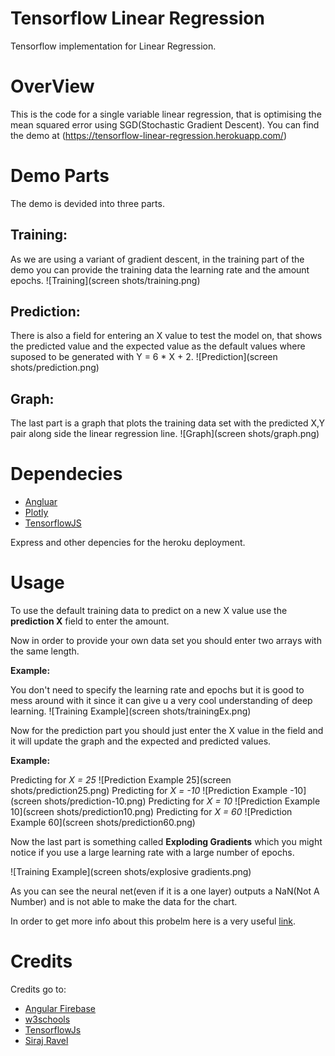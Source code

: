 # Tensorflow Linear Regression

Tensorflow implementation for Linear Regression.

# OverView
This is the code for a single variable linear regression, that is optimising the mean squared error using SGD(Stochastic Gradient Descent).
You can find the demo at  (https://tensorflow-linear-regression.herokuapp.com/)

# Demo Parts
The demo is devided into three parts.
## Training:
As we are using a variant of gradient descent, in the training part of the demo you can provide the training data the learning rate and the amount epochs.
![Training](screen shots/training.png)


## Prediction:
There is also a field for entering an X value to test the model on, that shows the predicted value and the expected value as the default values where suposed to be generated with Y = 6 * X + 2.
![Prediction](screen shots/prediction.png)

## Graph:
The last part is a graph that plots the training data set with the predicted X,Y pair along side the linear regression line.
![Graph](screen shots/graph.png)

# Dependecies
* [Angluar](https://angular.io/)
* [Plotly](https://plot.ly/javascript/)
* [TensorflowJS](https://js.tensorflow.org/)

Express and other depencies for the heroku deployment.

# Usage

To use the default training data to predict on a new X value use the **prediction X** field to enter the amount.

Now in order to provide your own data set you should enter two arrays with the same length.

**Example:**

You don't need to specify the learning rate and epochs but it is good to mess around with it since it can give u a very cool understanding of deep learning.
![Training Example](screen shots/trainingEx.png)

Now for the prediction part you should just enter the X value in the field and it will update the graph and the expected and predicted values.

**Example:**

Predicting for *X = 25*
![Prediction Example 25](screen shots/prediction25.png)
Predicting for *X = -10*
![Prediction Example -10](screen shots/prediction-10.png)
Predicting for *X = 10*
![Prediction Example 10](screen shots/prediction10.png)
Predicting for *X = 60*
![Prediction Example 60](screen shots/prediction60.png)

Now the last part is something called **Exploding Gradients** which you might notice if you use a large learning rate with a large number of epochs.

![Training Example](screen shots/explosive gradients.png)

As you can see the neural net(even if it is a one layer) outputs a NaN(Not A Number) and is not able to make the data for the chart.

In order to get more info about this probelm here is a very useful [link](https://machinelearningmastery.com/exploding-gradients-in-neural-networks/).
 # Credits
 Credits go to:
 * [Angular Firebase](https://www.youtube.com/watch?v=Y_XM3Bu-4yc)
 * [w3schools](https://www.w3schools.com/css/css_form.asp)
 * [TensorflowJs](https://js.tensorflow.org/)
 * [Siraj Ravel](https://github.com/llSourcell)
